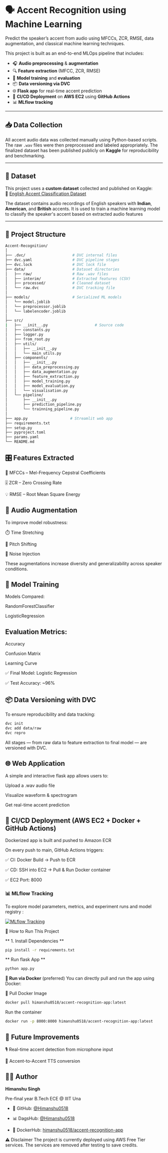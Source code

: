 # 🗣️ Accent Recognition using Machine Learning

Predict the speaker’s accent from audio using MFCCs, ZCR, RMSE, data augmentation, and classical machine learning techniques.

This project is built as an end-to-end MLOps pipeline that includes:

- 🎧 **Audio preprocessing** & **augmentation**
- 🔍 **Feature extraction** (MFCC, ZCR, RMSE)
- 🤖 **Model training** and **evaluation**
- 📦 **Data versioning via DVC**
- 🌐 **Flask app** for real-time accent prediction
- 🚀 **CI/CD Deployment** on **AWS EC2** using **GitHub Actions**
- 📊 **MLflow tracking**

---


## 📥 Data Collection

All accent audio data was collected manually using Python-based scripts. The raw `.wav` files were then preprocessed and labeled appropriately. The finalized dataset has been published publicly on **Kaggle** for reproducibility and benchmarking.

---


 ## 📁 Dataset

This project uses a **custom dataset** collected and published on Kaggle:  
🔗 [English Accent Classification Dataset](https://www.kaggle.com/datasets/himanshu9648/english-accent-classification-dataset)

The dataset contains audio recordings of English speakers with **Indian**, **American**, and **British** accents. It is used to train a machine learning model to classify the speaker's accent based on extracted audio features 

---


## 📂 Project Structure

```bash
Accent-Recognition/
│
├── .dvc/                     # DVC internal files
├── dvc.yaml                  # DVC pipeline stages
├── dvc.lock                  # DVC lock file
├── data/                     # Dataset directories
│   ├── raw/                  # Raw .wav files
│   ├── interim/              # Extracted features (CSV)
│   ├── processed/            # Cleaned dataset
│   └── raw.dvc               # DVC tracking file
│
├── models/                   # Serialized ML models
│   └── model.joblib
│   └── preprocessor.joblib
│   └── labelencoder.joblib
│
├── src/ 
|   ├── __init__.py                     # Source code
│   ├── constants.py
│   ├── logger.py
│   ├── from_root.py
│   ├── utils/
│   │   ├── __init__.py
│   │   └── main_utils.py
│   ├── components/
│   │   ├── __init__.py
│   │   ├── data_preprocessing.py
│   │   ├── data_augmentation.py
│   │   ├── feature_extraction.py
│   │   ├── model_training.py
│   │   ├── model_evaluation.py
│   │   └── visualisation.py
│   └── pipeline/
│       ├── __init__.py
│       ├── prediction_pipeline.py
│       └── trainning_pipeline.py
│
├── app.py                   # Streamlit web app
├── requirements.txt
├── setup.py
├── pyproject.toml
├── params.yaml
└── README.md
```

## 🎛 Features Extracted

🎵 MFCCs – Mel-Frequency Cepstral Coefficients

🎚️ ZCR – Zero Crossing Rate

💡 RMSE – Root Mean Square Energy


## 🔄 Audio Augmentation

To improve model robustness:

⏱️ Time Stretching

🎤 Pitch Shifting

📢 Noise Injection

These augmentations increase diversity and generalizability across speaker conditions.


## 🤖 Model Training

Models Compared:

RandomForestClassifier

LogisticRegression 


## Evaluation Metrics:

Accuracy

Confusion Matrix

Learning Curve

✅ Final Model: Logistic Regression

✅ Test Accuracy: ~96%


## 📦 Data Versioning with DVC

To ensure reproducibility and data tracking:

```bash
dvc init
dvc add data/raw
dvc repro
```
All stages — from raw data to feature extraction to final model — are versioned with DVC.


## 🌐 Web Application 

A simple and interactive flask app allows users to:

Upload a .wav audio file

Visualize waveform & spectrogram

Get real-time accent prediction


## 🧪 CI/CD Deployment (AWS EC2 + Docker + GitHub Actions)

Dockerized app is built and pushed to Amazon ECR

On every push to main, GitHub Actions triggers:

✅ CI: Docker Build → Push to ECR

✅ CD: SSH into EC2 → Pull & Run Docker container

✅ EC2 Port: 8000


### 📊 MLflow Tracking

To explore model parameters, metrics, and experiment runs and model registry :

[![MLflow Tracking](https://img.shields.io/badge/MLflow-enabled-blue)](https://dagshub.com/Himanshu0518/Accent-Recognition.mlflow/#/experiments/0?searchFilter=&orderByKey=attributes.start_time&orderByAsc=false&startTime=ALL&lifecycleFilter=Active&modelVersionFilter=All+Runs&datasetsFilter=W10%3D)


🧱 How to Run This Project

** 1. Install Dependencies **
```bash
pip install -r requirements.txt
```

** Run flask App **
```bash
python app.py
```

**🐳 Run via Docker**
(preferred)
You can directly pull and run the app using Docker:

🔻 Pull Docker Image
```bash
docker pull himanshu0518/accent-recognition-app:latest
```

Run the container

```bash
docker run -p 8000:8000 himanshu0518/accent-recognition-app:latest
```

## 🎯 Future Improvements

🎙️ Real-time accent detection from microphone input

🔁 Accent-to-Accent TTS conversion


## 👨‍💻 Author

**Himanshu Singh**  

Pre-final year B.Tech ECE @ IIIT Una

- 🐙 GitHub: [@Himanshu0518](https://github.com/Himanshu0518) 

- 📊 DagsHub: [@Himanshu0518](https://dagshub.com/Himanshu0518/Accent-Recognition)  

- 🐳 DockerHub: [himanshu0518/accent-recognition-app](https://hub.docker.com/repository/docker/himanshu0518/accent-recognition-app/general)

⚠️ Disclaimer
The project is currently deployed using AWS Free Tier services. The services are removed after testing to save credits.